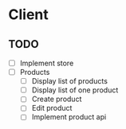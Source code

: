 # Client

## TODO
- [ ] Implement store
- [ ] Products
  - [ ] Display list of products
  - [ ] Display list of one product
  - [ ] Create product
  - [ ] Edit product
  - [ ] Implement product api